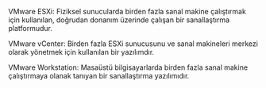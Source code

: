 VMware ESXi:
Fiziksel sunucularda birden fazla sanal makine çalıştırmak için kullanılan, doğrudan donanım üzerinde çalışan bir sanallaştırma platformudur.

VMware vCenter:
Birden fazla ESXi sunucusunu ve sanal makineleri merkezi olarak yönetmek için kullanılan bir yazılımdır.

VMware Workstation:
Masaüstü bilgisayarlarda birden fazla sanal makine çalıştırmaya olanak tanıyan bir sanallaştırma yazılımıdır.

